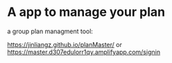 # A app to manage your plan

a group plan managment tool:

 https://jinliangz.github.io/planMaster/
 or
 https://master.d307edulorr1qy.amplifyapp.com/signin

